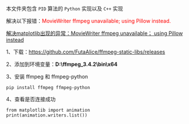 本文件夹包含 `PID` 算法的 `Python` 实现以及 `C++` 实现



解决以下报错：<font color="red">MovieWriter ffmpeg unavailable; using Pillow instead.</font>

[解决matplotlib出现的异常：MovieWriter ffmpeg unavailable； using Pillow instead](https://blog.csdn.net/fenghefeng123/article/details/123016913)

1、下载：https://github.com/FutaAlice/ffmpeg-static-libs/releases

2、添加到环境变量：**D:\ffmpeg_3.4.2\bin\x64**

3、安装 ffmpeg 和 ffmpeg-python

```shell
pip install ffmpeg ffmpeg-python
```

4、查看是否连接成功

```
from matplotlib import animation
print(animation.writers.list())
```


